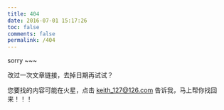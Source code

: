 ```yaml
---
title: 404
date: 2016-07-01 15:17:26
toc: false
comments: false
permalink: /404
---
```

sorry ~~~

改过一次文章链接，去掉日期再试试？

您要找的内容可能在火星，点击 <keith_127@126.com> 告诉我，马上帮你找回来！！！
